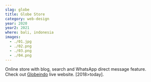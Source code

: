 ```yaml
---
slag: globe
title: Globe Store
category: web-design
year: 2020
year2: 2021
where: bali, indonesia
images:
  - ./01.jpg
  - ./02.png
  - ./03.png
  - ./04.png
---
```


Online store with blog, search and WhatsApp direct message feature.
Check out [Globeindo](https://globeindo.com) live website.
[2018>today].
